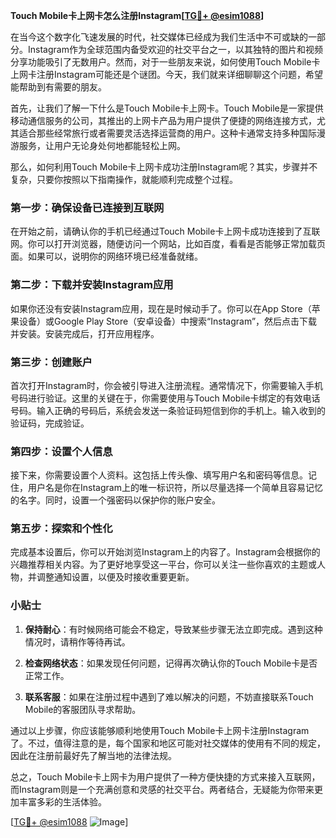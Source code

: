 **Touch Mobile卡上网卡怎么注册Instagram[[TG💪+ @esim1088](https://t.me/s/esim1088)]**

在当今这个数字化飞速发展的时代，社交媒体已经成为我们生活中不可或缺的一部分。Instagram作为全球范围内备受欢迎的社交平台之一，以其独特的图片和视频分享功能吸引了无数用户。然而，对于一些朋友来说，如何使用Touch Mobile卡上网卡注册Instagram可能还是个谜团。今天，我们就来详细聊聊这个问题，希望能帮助到有需要的朋友。

首先，让我们了解一下什么是Touch Mobile卡上网卡。Touch Mobile是一家提供移动通信服务的公司，其推出的上网卡产品为用户提供了便捷的网络连接方式，尤其适合那些经常旅行或者需要灵活选择运营商的用户。这种卡通常支持多种国际漫游服务，让用户无论身处何地都能轻松上网。

那么，如何利用Touch Mobile卡上网卡成功注册Instagram呢？其实，步骤并不复杂，只要你按照以下指南操作，就能顺利完成整个过程。

### 第一步：确保设备已连接到互联网

在开始之前，请确认你的手机已经通过Touch Mobile卡上网卡成功连接到了互联网。你可以打开浏览器，随便访问一个网站，比如百度，看看是否能够正常加载页面。如果可以，说明你的网络环境已经准备就绪。

### 第二步：下载并安装Instagram应用

如果你还没有安装Instagram应用，现在是时候动手了。你可以在App Store（苹果设备）或Google Play Store（安卓设备）中搜索“Instagram”，然后点击下载并安装。安装完成后，打开应用程序。

### 第三步：创建账户

首次打开Instagram时，你会被引导进入注册流程。通常情况下，你需要输入手机号码进行验证。这里的关键在于，你需要使用与Touch Mobile卡绑定的有效电话号码。输入正确的号码后，系统会发送一条验证码短信到你的手机上。输入收到的验证码，完成验证。

### 第四步：设置个人信息

接下来，你需要设置个人资料。这包括上传头像、填写用户名和密码等信息。记住，用户名是你在Instagram上的唯一标识符，所以尽量选择一个简单且容易记忆的名字。同时，设置一个强密码以保护你的账户安全。

### 第五步：探索和个性化

完成基本设置后，你可以开始浏览Instagram上的内容了。Instagram会根据你的兴趣推荐相关内容。为了更好地享受这一平台，你可以关注一些你喜欢的主题或人物，并调整通知设置，以便及时接收重要更新。

### 小贴士

1. **保持耐心**：有时候网络可能会不稳定，导致某些步骤无法立即完成。遇到这种情况时，请稍作等待再试。
   
2. **检查网络状态**：如果发现任何问题，记得再次确认你的Touch Mobile卡是否正常工作。

3. **联系客服**：如果在注册过程中遇到了难以解决的问题，不妨直接联系Touch Mobile的客服团队寻求帮助。

通过以上步骤，你应该能够顺利地使用Touch Mobile卡上网卡注册Instagram了。不过，值得注意的是，每个国家和地区可能对社交媒体的使用有不同的规定，因此在注册前最好先了解当地的法律法规。

总之，Touch Mobile卡上网卡为用户提供了一种方便快捷的方式来接入互联网，而Instagram则是一个充满创意和灵感的社交平台。两者结合，无疑能为你带来更加丰富多彩的生活体验。

[[TG💪+ @esim1088](https://t.me/s/esim1088) ![Image](https://i.postimg.cc/4NQfJmqS/Snipaste-2025-05-13-00-14-12.png)]